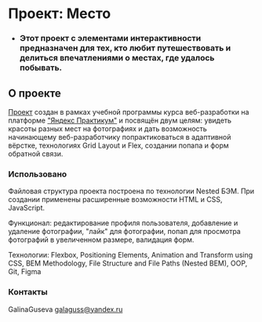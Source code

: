 # Проект: Место

- ### Этот проект с элементами интерактивности предназначен для тех, кто любит путешествовать и делиться впечатлениями о местах, где удалось побывать.

## О проекте

[Проект](https://galinaguseva.github.io/mesto/) создан в рамках учебной программы курса веб-разработки на платформе ["Яндекс Практикум"](https://practicum.yandex.ru/) и посвящён двум целям: увидеть красоты разных мест на фотографиях и дать возможность начинающему веб-разработчику попрактиковаться в адаптивной вёрстке, технологиях Grid Layout и Flex, создании попапа и форм обратной связи.

### Использовано

Файловая структура проекта построена по технологии Nested БЭМ. При создании применены расширенные возможности HTML и CSS, JavaScript.

Функционал: редактирование профиля пользователя, добавление и удаление фотографии, "лайк" для фотографии, попап для просмотра фотографий в увеличенном размере, валидация форм.

Технологии: Flexbox, Positioning Elements, Animation and Transform using CSS, BEM Methodology, File Structure and File Paths (Nested BEM), OOP, Git, Figma

### Контакты

GalinaGuseva galaguss@yandex.ru
